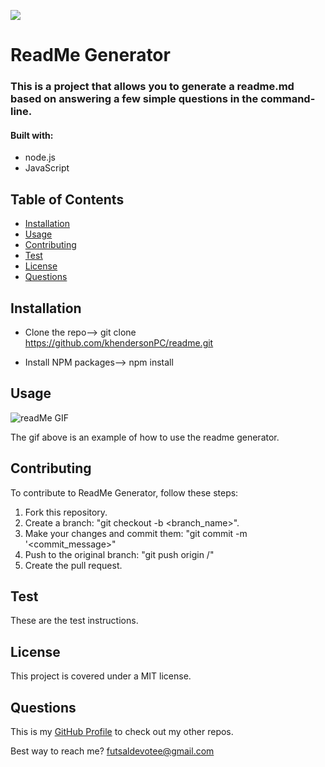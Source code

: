 
  ![](https://img.shields.io/badge/license-MIT-green)

  # ReadMe Generator


### This is a project that allows you to generate a readme.md based on answering a few simple questions in the command-line.

#### Built with: 
  * node.js
  * JavaScript

## Table of Contents
  * [Installation](#installation)
  * [Usage](#usage)
  * [Contributing](#contributing)
  * [Test](#test)
  * [License](#license)
  * [Questions](#questions)

## Installation
* Clone the repo--> git clone https://github.com/khendersonPC/readme.git

* Install NPM packages--> npm install

## Usage
![readMe GIF](https://github.com/khendersonPC/readme/blob/master/Develop/images/readMe.gif)

The gif above is an example of how to use the readme generator.

## Contributing
To contribute to ReadMe Generator, follow these steps:
1. Fork this repository.
2. Create a branch: "git checkout -b <branch_name>".
3. Make your changes and commit them: "git commit -m '<commit_message>"
4. Push to the original branch: "git push origin <ReadMe Generator>/<location>"
5. Create the pull request.


## Test
These are the test instructions.

## License
This project is covered under a MIT license. 

## Questions
This is my [GitHub Profile](https://github.com/khendersonPC/) to check out my other repos.

Best way to reach me?
futsaldevotee@gmail.com
  
